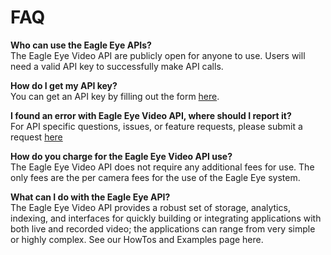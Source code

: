 # FAQ

**Who can use the Eagle Eye APIs?**
<br>The Eagle Eye Video API are publicly open for anyone to use. Users will need a valid API key to successfully make API calls.

**How do I get my API key?**
<br>You can get an API key by filling out the form [here](https://login.eagleeyenetworks.com/api_signup.html).

**I found an error with Eagle Eye Video API, where should I report it?**
<br>For API specific questions, issues, or feature requests, please submit a request [here](http://www.eagleeyenetworks.com/support/)

**How do you charge for the Eagle Eye Video API use?**
<br>The Eagle Eye Video API does not require any additional fees for use. The only fees are the per camera fees for the use of the Eagle Eye system.

**What can I do with the Eagle Eye API?**
<br>The Eagle Eye Video API provides a robust set of storage, analytics, indexing, and interfaces for quickly building or integrating applications with both live and recorded video; the applications can range from very simple or highly complex. See our HowTos and Examples page here.